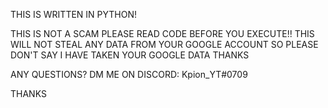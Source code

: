THIS IS WRITTEN IN PYTHON!

THIS IS NOT A SCAM PLEASE READ CODE BEFORE YOU EXECUTE!!
THIS WILL NOT STEAL ANY DATA FROM YOUR GOOGLE ACCOUNT SO PLEASE DON'T SAY I HAVE TAKEN YOUR GOOGLE DATA
THANKS 

ANY QUESTIONS? DM ME ON DISCORD: Kpion_YT#0709

THANKS
